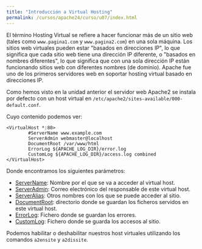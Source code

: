 ```yaml
---
title: "Introducción a Virtual Hosting"
permalink: /cursos/apache24/curso/u07/index.html
---
```


El término Hosting Virtual se refiere a hacer funcionar más de un sitio web (tales como `www.pagina1.com` y `www.pagina2.com`) en una sola máquina. Los sitios web virtuales pueden estar "basados en direcciones IP", lo que significa que cada sitio web tiene una dirección IP diferente, o "basados en nombres diferentes", lo que significa que con una sola dirección IP están funcionando sitios web con diferentes nombres (de dominio). Apache fue uno de los primeros servidores web en soportar hosting virtual basado en direcciones IP.

Como hemos visto en la unidad anterior el servidor web Apache2 se instala por defecto con un host virtual en `/etc/apache2/sites-available/000-default.conf`.

Cuyo contenido podemos ver:

	<VirtualHost *:80>
	        #ServerName www.example.com	
	        ServerAdmin webmaster@localhost
	        DocumentRoot /var/www/html	
	        ErrorLog ${APACHE_LOG_DIR}/error.log
	        CustomLog ${APACHE_LOG_DIR}/access.log combined	
	</VirtualHost>

Donde encontramos los siguientes parámetros:

* [ServerName](https://httpd.apache.org/docs/2.4/mod/core.html#servername): Nombre por el que se va a acceder al virtual host.
* [ServerAdmin](https://httpd.apache.org/docs/2.4/mod/core.html#serveradmin): Correo electrónico del responsable de este virtual host.
* [ServerAlias](https://httpd.apache.org/docs/2.4/mod/core.html#serveralias): Otros nombres con los que se puede acceder al sitio.
* [DocumentRoot](https://httpd.apache.org/docs/2.4/mod/core.html#documentroot): directorio donde se guardan los ficheros servidos en este virtual host.
* [ErrorLog](https://httpd.apache.org/docs/2.4/mod/core.html#errorlog): Fichero donde se guardan los errores.
* [CustomLog](http://httpd.apache.org/docs/current/mod/mod_log_config.html#customlog): Fichero donde se guarda los accesos al sitio.

Podemos habilitar o deshabilitar nuestros host virtuales utilizando los comandos `a2ensite` y `a2dissite`.
